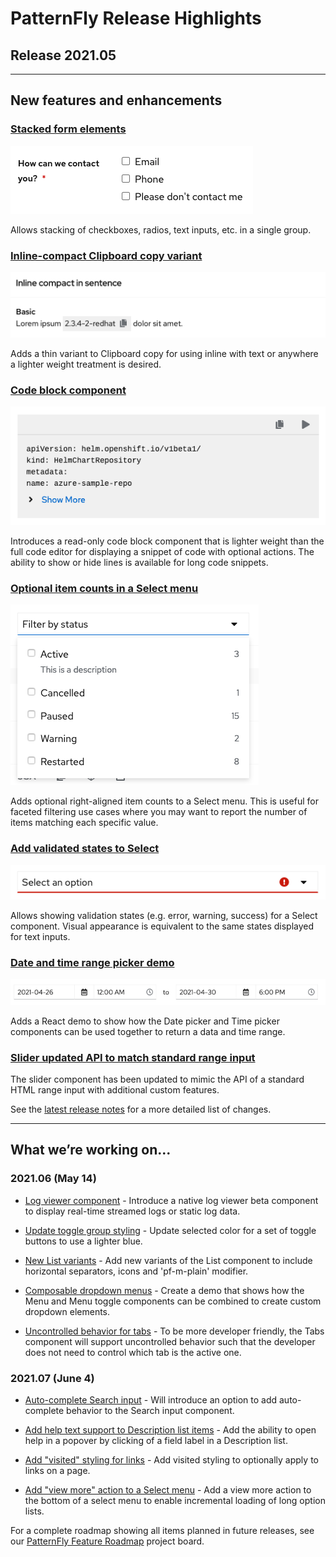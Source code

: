# PatternFly Release Highlights
## Release 2021.05
----------------------------------------------------------
## New features and enhancements

### [Stacked form elements](https://v4-archive.patternfly.org/v4/components/form#horizontal-stacked-no-padding-top)

![stacked radio buttons in a horizontal form](./img/stacked-form-elements.png)

Allows stacking of checkboxes, radios, text inputs, etc. in a single group.

### [Inline-compact Clipboard copy variant](https://v4-archive.patternfly.org/v4/components/clipboard-copy#inline-compact)

![inline compact clipboard copy](./img/inline-clipboard-copy.png)

Adds a thin variant to Clipboard copy for using inline with text or anywhere a lighter weight treatment is desired.

### [Code block component](https://v4-archive.patternfly.org/v4/components/code-block)

![code block component](./img/code-block.png)

Introduces a read-only code block component that is lighter weight than the full code editor for displaying a snippet of code with optional actions. The ability to show or hide lines is available for long code snippets.

### [Optional item counts in a Select menu](https://v4-archive.patternfly.org/v4/components/select#checkbox-input-with-counts)

![item counts in a select menu](./img/select-item-counts.png)

Adds optional right-aligned item counts to a Select menu. This is useful for faceted filtering use cases where you may want to report the number of items matching each specific value.

### [Add validated states to Select](https://v4-archive.patternfly.org/v4/components/select#validated)

![validated select menu](./img/validated-select.png)

Allows showing validation states (e.g. error, warning, success) for a Select component. Visual appearance is equivalent to the same states displayed for text inputs.

### [Date and time range picker demo](https://v4-archive.patternfly.org/v4/components/date-picker/react-demos#date-and-time-range-picker)

![date and time range demo](./img/date-time-picker.png)

Adds a React demo to show how the Date picker and Time picker components can be used together to return a data and time range.

### [Slider updated API to match standard range input](https://v4-archive.patternfly.org/v4/components/slider)

The slider component has been updated to mimic the API of a standard HTML range input with additional custom features.

See the [latest release notes](https://v4-archive.patternfly.org/v4/developer-resources/release-notes) for a more detailed list of changes.

-----------------------------------------------------------------------------

## What we’re working on...

### 2021.06 (May 14)

* [Log viewer component](https://github.com/patternfly/patternfly-react/issues/5341) - Introduce a native log viewer beta component to display real-time streamed logs or static log data.

* [Update toggle group styling](https://github.com/patternfly/patternfly/issues/3951) - Update selected color for a set of toggle buttons to use a lighter blue.

* [New List variants](https://github.com/patternfly/patternfly-react/issues/5336) - Add new variants of the List component to include horizontal separators, icons and 'pf-m-plain' modifier.

* [Composable dropdown menus](https://github.com/patternfly/patternfly-react/issues/5073) - Create a demo that shows how the Menu and Menu toggle components can be combined to create custom dropdown elements.

* [Uncontrolled behavior for tabs](https://github.com/patternfly/patternfly-react/issues/4458) - To be more developer friendly, the Tabs component will support uncontrolled behavior such that the developer does not need to control which tab is the active one.

### 2021.07 (June 4)

* [Auto-complete Search input](https://github.com/patternfly/patternfly-react/issues/5499) - Will introduce an option to add auto-complete behavior to the Search input component.

* [Add help text support to Description list items](https://github.com/patternfly/patternfly-react/issues/5482) - Add the ability to open help in a popover by clicking of a field label in a Description list.

* [Add "visited" styling for links](https://github.com/patternfly/patternfly/issues/3726) - Add visited styling to optionally apply to links on a page.

* [Add "view more" action to a Select menu](https://github.com/patternfly/patternfly-react/issues/5647) - Add a view more action to the bottom of a select menu to enable incremental loading of long option lists.

For a complete roadmap showing all items planned in future releases, see our [PatternFly Feature Roadmap](https://github.com/orgs/patternfly/projects/4?fullscreen=true) project board.
